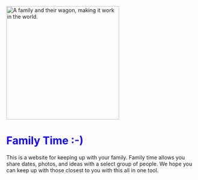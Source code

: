<DOCTYPE html>
<!DOCTYPE html>
<head>
</head>

<body>
  <style>
  h1 {
  color: rgb(17, 0, 255);
  }
</style>
  
<img src="https://encrypted-tbn0.gstatic.com/images?q=tbn:ANd9GcQoEFf-7zevguw_a-JlyQLgMYoMLStcn8j95UF92Hk9ZEKxBIEcGg" alt="A family and their wagon, making it work in the world." width="300">
<h1> Family Time :-) </h1>
<!-- Mission statement -->
<p> This is a website for keeping up with your family. Family time allows you share dates, photos, and ideas with a select group of people.
We hope you can keep up with those closest to you with this all in one tool. </p>
</body>
